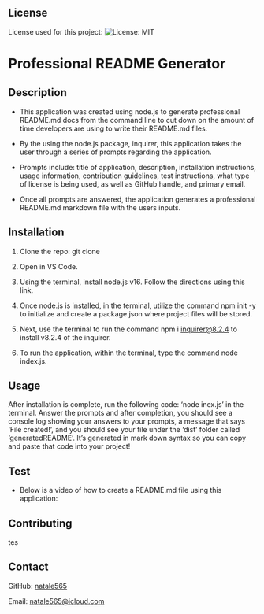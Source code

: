 
## License

License used for this project: ![License: MIT](https://img.shields.io/badge/License-MIT-yellow.svg)

# Professional README Generator

## Description
- This application was created using node.js to generate professional README.md docs from the command line to cut down on the amount of time developers are using to write their README.md files. 

- By the using the node.js package, inquirer, this application takes the user through a series of prompts regarding the application.

- Prompts include: title of application, description, installation instructions, usage information, contribution guidelines, test instructions, what type of license is being used, as well as GitHub handle, and primary email.

- Once all prompts are answered, the application generates a professional README.md markdown file with the users inputs.

## Installation

1. Clone the repo: git clone

2. Open in VS Code.

3. Using the terminal, install node.js v16. Follow the directions using this link.

4. Once node.js is installed, in the terminal, utilize the command npm init -y to initialize and create a package.json where project files will be stored.

5. Next, use the terminal to run the command npm i inquirer@8.2.4 to install v8.2.4 of the inquirer.

6. To run the application, within the terminal, type the command node index.js.

## Usage

After installation is complete, run the following code: ‘node inex.js’ in the terminal. Answer the prompts and after completion, you should see a console log showing your answers to your prompts, a message that says ‘File created!’, and you should see your file under the ‘dist’ folder called ‘generatedREADME’. It’s generated in mark down syntax so you can copy and paste that code into your project!



## Test

- Below is a video of how to create a README.md file using this application:

## Contributing
tes


## Contact
GitHub: [natale565](https://github.com/natale565)

Email: [natale565@icloud.com](mailto:natale565@icloud.com)
